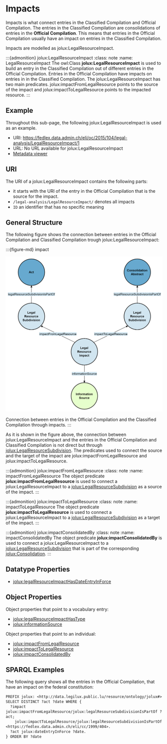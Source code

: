 # Impacts

Impacts is what connect entries in the Classified Compilation and Official Compilation. The entries in the Classified Compilation are consolidations of entries in the **Official Compilation**. This means that entries in the Official Compilation usually have an impact on entries in the Classified Compilation.

Impacts are modelled as jolux:LegalResourceImpact.

:::{admonition} jolux:LegalResourceImpact
:class: note
:name: LegalResourceImpact
The owl:Class **jolux:LegalResourceImpact** is used to build an entry in the Classified Compilation out of different entries in the Official Compilation. Entries in the Official Compilation have impacts on entries in in the Classified Compilation. The jolux:LegalResourceImpact has two main predicates. jolux:impactFromLegalResource points to the source of the impact and jolux:impactToLegalResource points to the impacted resource.
:::

## Example

Throughout this sub-page, the following jolux:LegalResourceImpact is used as an example.

- URI: https://fedlex.data.admin.ch/eli/oc/2015/104/legal-analysis/LegalResourceImpact/1
- URL: No URL available for jolux:LegalResourceImpact
- [Metadata viewer](https://fedlex.data.admin.ch/de-CH/metadata?value=https:%2F%2Ffedlex.data.admin.ch%2Feli%2Foc%2F2015%2F104%2Flegal-analysis%2FLegalResourceImpact%2F1)

## URI

The URI of a jolux:LegalResourceImpact contains the following parts:

- it starts with the URI of the entry in the Official Compilation that is the source for the impact.
- `/legal-analysis/LegalResourceImpact/` denotes all impacts
- `ID` an identifier that has no specific meaning

## General Structure

The following figure shows the connection between entries in the Official Compilation and Classified Compilation trough jolux:LegalResourceImpact:

:::{figure-md} impact

<img src="img/impact.png">

Connection between entries in the Official Compilation and the Classified Compilation through impacts.
:::

As it is shown in the figure above, the connection between jolux:LegalResourceImpact and the entries in the Official Compilation and Classified Compilation is not direct but through [jolux:LegalResourceSubdivision](#LegalResourceSubdivision). The predicates used to connect the source and the target of the impact are jolux:impactFromLegalResource and jolux:impactToLegalResource.

:::{admonition} jolux:impactFromLegalResource
:class: note
:name: impactFromLegalResource
The object predicate **jolux:impactFromLegalResource** is used to connect a jolux:LegalResourceImpact to a [jolux:LegalResourceSubdivision](#LegalResourceSubdivision) as a source of the impact.
:::

:::{admonition} jolux:impactToLegalResource
:class: note
:name: impactToLegalResource
The object predicate **jolux:impactToLegalResource** is used to connect a jolux:LegalResourceImpact to a [jolux:LegalResourceSubdivision](#LegalResourceSubdivision) as a target of the impact.
:::

:::{admonition} jolux:impactConsolidatedBy
:class: note
:name: impactConsolidatedBy
The object predicate **jolux:impactConsolidatedBy** is used to connect a jolux:LegalResourceImpact to a [jolux:LegalResourceSubdivision](#LegalResourceSubdivision) that is part of the corresponding [jolux:Consolidation](#Consolidation).
:::

## Datatype Properties

- [jolux:legalResourceImpactHasDateEntryInForce](#legalResourceImpactHasDateEntryInForce)

## Object Properties

Object properties that point to a vocabulary entry:

- [jolux:legalResourceImpactHasType](#impact-types)
- [jolux:informationSource](#information-sources)

Object properties that point to an individual:

- [jolux:impactFromLegalResource](#impactFromLegalResource)
- [jolux:impactToLegalResource](#impactToLegalResource)
- [jolux:impactConsolidatedBy](#impactConsolidatedBy)

## SPARQL Examples

The following query shows all the entries in the Official Compilation, that have an impact on the federal constitution:

```sparql
PREFIX jolux: <http://data.legilux.public.lu/resource/ontology/jolux#>
SELECT DISTINCT ?act ?date WHERE {
  ?impact jolux:impactFromLegalResource/jolux:legalResourceSubdivisionIsPartOf ?act;
    jolux:impactToLegalResource/jolux:legalResourceSubdivisionIsPartOf <https://fedlex.data.admin.ch/eli/cc/1999/404>.
  ?act jolux:dateEntryInForce ?date.
} ORDER BY ?date
```
